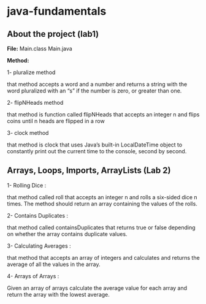 # java-fundamentals

## About the project (lab1)

**File:**
Main.class
Main.java

**Method:**

1- pluralize method

that method accepts a word and a number and returns a string with the word pluralized with an “s” if the number is zero, or greater than one.

2- flipNHeads method

that method is function called flipNHeads that accepts an integer n and flips coins until n heads are flipped in a row

3- clock method

that method is clock that uses Java’s built-in LocalDateTime object to constantly print out the current time to the console, second by second.

## Arrays, Loops, Imports, ArrayLists  (Lab 2)

1- Rolling Dice : 

that method called roll that accepts an integer n and rolls a six-sided dice n times. The method should return an array containing the values of the rolls.

2- Contains Duplicates :

that method called containsDuplicates that returns true or false depending on whether the array contains duplicate values.

3- Calculating Averages :

that method that accepts an array of integers and calculates and returns the average of all the values in the array.

4- Arrays of Arrays :

Given an array of arrays calculate the average value for each array and return the array with the lowest average.